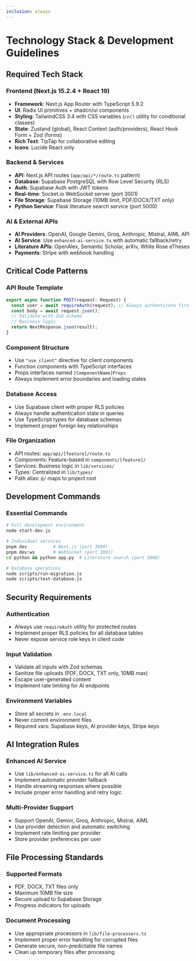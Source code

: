```yaml
---
inclusion: always
---
```


# Technology Stack & Development Guidelines

## Required Tech Stack

### Frontend (Next.js 15.2.4 + React 19)

- **Framework**: Next.js App Router with TypeScript 5.9.2
- **UI**: Radix UI primitives + shadcn/ui components
- **Styling**: TailwindCSS 3.4 with CSS variables (`cn()` utility for conditional classes)
- **State**: Zustand (global), React Context (auth/providers), React Hook Form + Zod (forms)
- **Rich Text**: TipTap for collaborative editing
- **Icons**: Lucide React only

### Backend & Services

- **API**: Next.js API routes (`app/api/*/route.ts` pattern)
- **Database**: Supabase PostgreSQL with Row Level Security (RLS)
- **Auth**: Supabase Auth with JWT tokens
- **Real-time**: Socket.io WebSocket server (port 3001)
- **File Storage**: Supabase Storage (10MB limit, PDF/DOCX/TXT only)
- **Python Service**: Flask literature search service (port 5000)

### AI & External APIs

- **AI Providers**: OpenAI, Google Gemini, Groq, Anthropic, Mistral, AIML API
- **AI Service**: Use `enhanced-ai-service.ts` with automatic fallback/retry
- **Literature APIs**: OpenAlex, Semantic Scholar, arXiv, White Rose eTheses
- **Payments**: Stripe with webhook handling

## Critical Code Patterns

### API Route Template

```typescript
export async function POST(request: Request) {
  const user = await requireAuth(request); // Always authenticate first
  const body = await request.json();
  // Validate with Zod schema
  // Business logic
  return NextResponse.json(result);
}
```

### Component Structure

- Use `"use client"` directive for client components
- Function components with TypeScript interfaces
- Props interfaces named `[ComponentName]Props`
- Always implement error boundaries and loading states

### Database Access

- Use Supabase client with proper RLS policies
- Always handle authentication state in queries
- Use TypeScript types for database schemas
- Implement proper foreign key relationships

### File Organization

- API routes: `app/api/[feature]/route.ts`
- Components: Feature-based in `components/[feature]/`
- Services: Business logic in `lib/services/`
- Types: Centralized in `lib/types/`
- Path alias: `@/` maps to project root

## Development Commands

### Essential Commands

```bash
# Full development environment
node start-dev.js

# Individual services
pnpm dev          # Next.js (port 3000)
pnpm dev:ws       # WebSocket (port 3001)
cd python && python app.py  # Literature search (port 5000)

# Database operations
node scripts/run-migration.js
node scripts/test-database.js
```

## Security Requirements

### Authentication

- Always use `requireAuth` utility for protected routes
- Implement proper RLS policies for all database tables
- Never expose service role keys in client code

### Input Validation

- Validate all inputs with Zod schemas
- Sanitize file uploads (PDF, DOCX, TXT only, 10MB max)
- Escape user-generated content
- Implement rate limiting for AI endpoints

### Environment Variables

- Store all secrets in `.env.local`
- Never commit environment files
- Required vars: Supabase keys, AI provider keys, Stripe keys

## AI Integration Rules

### Enhanced AI Service

- Use `lib/enhanced-ai-service.ts` for all AI calls
- Implement automatic provider fallback
- Handle streaming responses where possible
- Include proper error handling and retry logic

### Multi-Provider Support

- Support OpenAI, Gemini, Groq, Anthropic, Mistral, AIML
- Use provider detection and automatic switching
- Implement rate limiting per provider
- Store provider preferences per user

## File Processing Standards

### Supported Formats

- PDF, DOCX, TXT files only
- Maximum 10MB file size
- Secure upload to Supabase Storage
- Progress indicators for uploads

### Document Processing

- Use appropriate processors in `lib/file-processors.ts`
- Implement proper error handling for corrupted files
- Generate secure, non-predictable file names
- Clean up temporary files after processing

